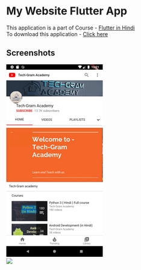 <h1> My Website Flutter App</h1>

This application is a part of Course - <a href="https://www.youtube.com/playlist?list=PLjC8JXsSUrrhTkfCs3P_Gp_Q31YFravzm">Flutter in Hindi</a> <br>
To download this application - <a href="https://github.com/TechGram-Academy/my-website/raw/master/app-release.apk">Click here</a><br>

<h2> Screenshots </h2> 

<div>
<img src="Screenshots/screenshot.png" width=256 style="display:inline-block"/>
<img src="Screenshots/demo.gif" width=256 style="display:inline-block"/>
</div>





